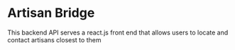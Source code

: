 # Artisan Bridge
 This backend API serves a react.js front end that allows users to locate and contact artisans closest to them

